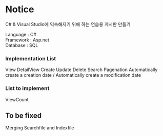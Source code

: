 # Notice

C# & Visual Studio에 익숙해지기 위해 하는 연습용 게시판 만들기

Language : C# <br>
Framework : Asp.net <br>
Database : SQL <br>

### Implementation List
View DetailView Create Update Delete Search Pagenation
Automatically create a creation date / Automatically create a modification date

### List to implement
ViewCount

## To be fixed
Merging Searchfile and Indexfile
